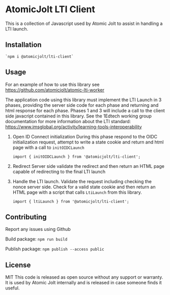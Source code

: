 # AtomicJolt LTI Client
This is a collection of Javascript used by Atomic Jolt to assist in handling a LTI launch.

## Installation

    `npm i @atomicjolt/lti-client`

## Usage
For an example of how to use this library see https://github.com/atomicjolt/atomic-lti-worker

The application code using this library must implement the LTI Launch in 3 phases, providing the server side code for each phase and returning and html response for each phase. Phases 1 and 3 will include a call to the client side javacript contained in this library. See the 1Edtech working group documentation for more information about the LTI standard: https://www.imsglobal.org/activity/learning-tools-interoperability



1. Open ID Connect initialization
During this phase respond to the OIDC initialization request, attempt to write a state cookie and return and html page with a call to `initOIDCLaunch`

    `import { initOIDCLaunch } from '@atomicjolt/lti-client';`

2. Redirect
Server side validate the redirect and then return an HTML page capable of redirecting to the final LTI launch

3. Handle the LTI launch.
Validate the request including checking the nonce server side. Check for a valid state cookie and then return an HTML page with a script that calls `LtiLaunch` from this library.

    `import { ltiLaunch } from '@atomicjolt/lti-client';`

## Contributing
Report any issues using Github

Build package:
    `npm run build`

Publish package:
    `npm publish --access public`

## License
MIT
This code is released as open source without any support or warranty. It is used by Atomic Jolt internally and is released in case someone finds it useful.
